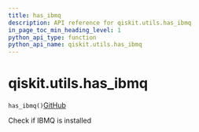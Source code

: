 ```yaml
---
title: has_ibmq
description: API reference for qiskit.utils.has_ibmq
in_page_toc_min_heading_level: 1
python_api_type: function
python_api_name: qiskit.utils.has_ibmq
---
```


# qiskit.utils.has\_ibmq

<span id="qiskit.utils.has_ibmq" />

`has_ibmq()`[GitHub](https://github.com/qiskit/qiskit/tree/stable/0.19/qiskit/utils/backend_utils.py "view source code")

Check if IBMQ is installed

